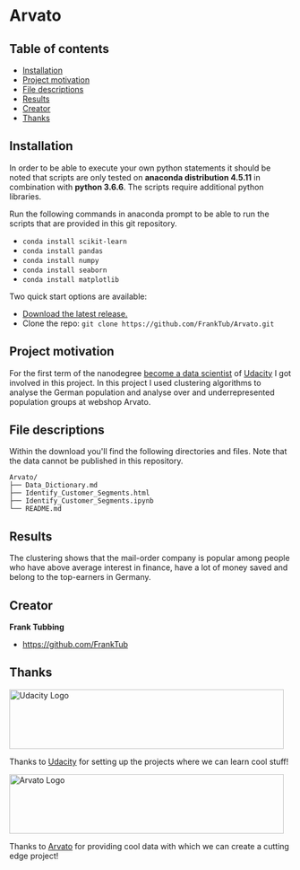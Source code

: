 # Arvato

## Table of contents

- [Installation](#installation)
- [Project motivation](#project-motivation)
- [File descriptions](#file-descriptions)
- [Results](#results)
- [Creator](#creator)
- [Thanks](#thanks)


## Installation

In order to be able to execute your own python statements it should be noted that scripts are only tested on **anaconda distribution 4.5.11** in combination with **python 3.6.6**. The scripts require additional python libraries.

Run the following commands in anaconda prompt to be able to run the scripts that are provided in this git repository.
- `conda install scikit-learn`
- `conda install pandas`
- `conda install numpy`
- `conda install seaborn`
- `conda install matplotlib`

Two quick start options are available:
- [Download the latest release.](https://github.com/FrankTub/Arvato/zipball/master/)
- Clone the repo: `git clone https://github.com/FrankTub/Arvato.git`

## Project motivation
For the first term of the nanodegree [become a data scientist](https://eu.udacity.com/course/data-scientist-nanodegree--nd025) of [Udacity](https://eu.udacity.com/) I got involved in this project. In this project I used clustering algorithms to analyse the German population and analyse over and underrepresented population groups at webshop Arvato.

## File descriptions

Within the download you'll find the following directories and files. Note that the data cannot be published in this repository.

```text
Arvato/
├── Data_Dictionary.md
├── Identify_Customer_Segments.html
├── Identify_Customer_Segments.ipynb
└── README.md
```

## Results
The clustering shows that the mail-order company is popular among people who have above average interest in finance, have a lot of money saved and belong to the top-earners in Germany.  

## Creator

**Frank Tubbing**

- <https://github.com/FrankTub>


## Thanks

<a href="https://eu.udacity.com/">
  <img src="https://eu.udacity.com/assets/iridium/images/core/header/udacity-wordmark.svg" alt="Udacity Logo" width="490" height="106">
</a>

Thanks to [Udacity](https://eu.udacity.com/) for setting up the projects where we can learn cool stuff!

<a href="https://www.arvato.com/en.html">
  <img src="https://upload.wikimedia.org/wikipedia/commons/thumb/b/b2/Arvato_Logo.svg/1920px-Arvato_Logo.svg.png" alt="Arvato Logo" width="490" height="106">
</a>

Thanks to [Arvato](https://www.arvato.com/en.html) for providing cool data with which we can create a cutting edge project!
